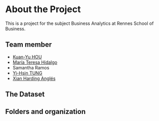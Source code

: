 # About the Project 
This is a project for the subject Business Analytics at Rennes School of Business. 
## Team member
*   [Kuan-Yu HOU](https://github.com/DoreenHou) 
*   [María Teresa Hidalgo](https://github.com/Teresiux14)   
*   Samantha Ramos
*   [Yi-Hsin TUNG](https://github.com/evatung0719)
*   [Xian Harding Anglés](https://github.com/r41ss4)
## The Dataset

## Folders and organization 